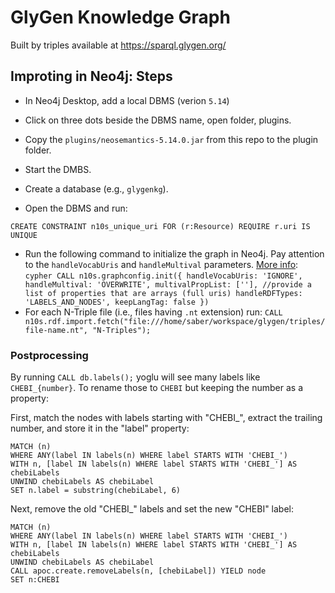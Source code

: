 # GlyGen Knowledge Graph

Built by triples available at https://sparql.glygen.org/

## Improting in Neo4j: Steps

- In Neo4j Desktop, add a local DBMS (verion `5.14`)
- Click on three dots beside the DBMS name, open folder, plugins.
- Copy the `plugins/neosemantics-5.14.0.jar` from this repo to the plugin folder.
- Start the DMBS.
- Create a database (e.g., `glygenkg`).


- Open the DBMS and run: 
```cypher
CREATE CONSTRAINT n10s_unique_uri FOR (r:Resource) REQUIRE r.uri IS UNIQUE
```
- Run the following command to initialize the graph in Neo4j. Pay attention to the `handleVocabUris` and `handleMultival` parameters. [More info](https://neo4j.com/labs/neosemantics/5.14/reference/):
        ```cypher
        CALL n10s.graphconfig.init({
        handleVocabUris: 'IGNORE', 
        handleMultival: 'OVERWRITE',
        multivalPropList: [''], //provide a list of properties that are arrays (full uris)
        handleRDFTypes: 'LABELS_AND_NODES',
        keepLangTag: false
            })
        ```
- For each N-Triple file (i.e., files having `.nt` extension) run:
    `CALL n10s.rdf.import.fetch("file:///home/saber/workspace/glygen/triples/file-name.nt", "N-Triples");` 




### Postprocessing

By running `CALL db.labels();` yoglu will see many labels like `CHEBI_{number}`. To rename those to `CHEBI` but keeping the number as a property:

First, match the nodes with labels starting with "CHEBI_", extract the trailing number, and store it in the "label" property:
```cypher
MATCH (n)
WHERE ANY(label IN labels(n) WHERE label STARTS WITH 'CHEBI_')
WITH n, [label IN labels(n) WHERE label STARTS WITH 'CHEBI_'] AS chebiLabels
UNWIND chebiLabels AS chebiLabel
SET n.label = substring(chebiLabel, 6)
```

Next, remove the old "CHEBI_" labels and set the new "CHEBI" label:
```cypher
MATCH (n)
WHERE ANY(label IN labels(n) WHERE label STARTS WITH 'CHEBI_')
WITH n, [label IN labels(n) WHERE label STARTS WITH 'CHEBI_'] AS chebiLabels
UNWIND chebiLabels AS chebiLabel
CALL apoc.create.removeLabels(n, [chebiLabel]) YIELD node
SET n:CHEBI
```